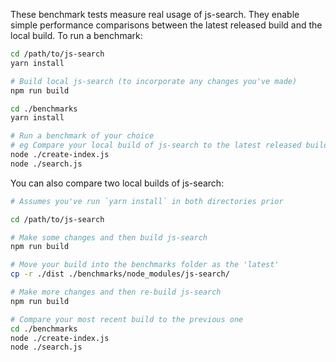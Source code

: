 These benchmark tests measure real usage of js-search.
They enable simple performance comparisons between the latest released build and the local build.
To run a benchmark:

```bash
cd /path/to/js-search
yarn install

# Build local js-search (to incorporate any changes you've made)
npm run build

cd ./benchmarks
yarn install

# Run a benchmark of your choice
# eg Compare your local build of js-search to the latest released build
node ./create-index.js
node ./search.js
```

You can also compare two local builds of js-search:

```bash
# Assumes you've run `yarn install` in both directories prior

cd /path/to/js-search

# Make some changes and then build js-search
npm run build

# Move your build into the benchmarks folder as the 'latest'
cp -r ./dist ./benchmarks/node_modules/js-search/

# Make more changes and then re-build js-search
npm run build

# Compare your most recent build to the previous one
cd ./benchmarks
node ./create-index.js
node ./search.js
```